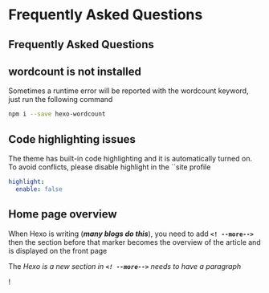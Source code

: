 # Frequently Asked Questions

## Frequently Asked Questions

## wordcount is not installed

Sometimes a runtime error will be reported with the wordcount keyword, just run the following command

```bash
npm i --save hexo-wordcount
```

## Code highlighting issues

The theme has built-in code highlighting and it is automatically turned on. To avoid conflicts, please disable highlight in the \`\`site profile

```yaml
highlight:
  enable: false
```

## Home page overview

When Hexo is writing \(_**many blogs do this**_\), you need to add **`<! --more-->`** then the section before that marker becomes the overview of the article and is displayed on the front page

The _Hexo is a new section in **`<! --more-->`** needs to have a paragraph_ 

! 

